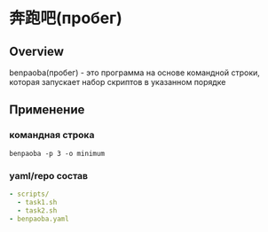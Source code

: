 # 奔跑吧(пробег)
## Overview
benpaoba(пробег) - это программа на основе командной строки, которая запускает набор скриптов в указанном порядке

## Применение
### командная строка
```
benpaoba -p 3 -o minimum
```

### yaml/repo состав
```yaml
- scripts/
  - task1.sh
  - task2.sh
- benpaoba.yaml
```
